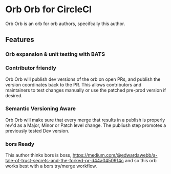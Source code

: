 # Orb Orb for CircleCI

Orb Orb is an orb for orb authors, specifcally this author.

## Features

### Orb expansion & unit testing with BATS

### Contributor friendly
Orb Orb will publish dev versions of the orb on open PRs, and publish the version coordinates back to the PR.  This allows contributors and maintainers to test changes manually or use the patched pre-prod version if desired.

### Semantic Versioning Aware
Orb Orb will make sure that every merge that results in a publish is properly rev'd as a Major, Minor or Patch level change. The publiush step promotes a previously tested Dev version.

### bors Ready
This author thinks bors is boss, https://medium.com/@edwardawebb/a-tale-of-trust-secrets-and-the-forked-pr-d44a0450914c and so this orb works best with a bors try/merge workflow.
